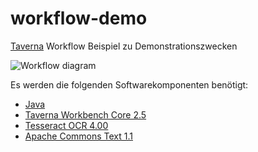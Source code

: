# workflow-demo
[Taverna](https://taverna.incubator.apache.org/) Workflow Beispiel zu Demonstrationszwecken

![Workflow diagram](https://user-images.githubusercontent.com/952378/30741474-3393ee40-9f95-11e7-9718-2ad5781bd0d7.png)

Es werden die folgenden Softwarekomponenten benötigt:

* [Java](https://java.com/download)
* [Taverna Workbench Core 2.5](http://www.taverna.org.uk/download/workbench/2-5/core/)
* [Tesseract OCR 4.00](https://github.com/tesseract-ocr/tesseract/wiki)
* [Apache Commons Text 1.1](https://commons.apache.org/proper/commons-text/)
